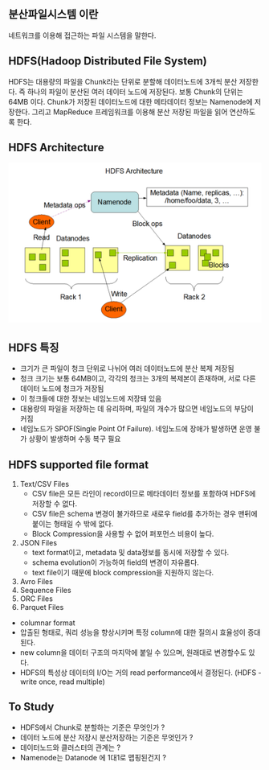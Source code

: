 ## 분산파일시스템 이란
네트워크를 이용해 접근하는 파일 시스템을 말한다.

## HDFS(Hadoop Distributed File System)
HDFS는 대용량의 파일을 Chunk라는 단위로 분할해 데이터노드에 3개씩 분산 저장한다. 즉 하나의 파일이 분산된 여러 데이터 노드에 저장된다. 보통 Chunk의 단위는 64MB 이다. 
Chunk가 저장된 데이터노드에 대한 메타데이터 정보는 Namenode에 저장한다. 그리고 MapReduce 프레임워크를 이용해 분산 저장된 파일을 읽어 연산하도록 한다. 

## HDFS Architecture
![HDFS Architecture](../../img/BigData/HDFS_Architecture.png)

## HDFS 특징
 - 크기가 큰 파일이 청크 단위로 나뉘어 여러 데이터노드에 분산 복제 저장됨
 - 청크 크기는 보통 64MB이고, 각각의 청크는 3개의 복제본이 존재하며, 서로 다른 데이터 노드에 청크가 저장됨
 - 이 청크들에 대한 정보는 네임노드에 저장돼 있음
 - 대용량의 파일을 저장하는 데 유리하며, 파일의 개수가 많으면 네임노드의 부담이 커짐
 - 네임노드가 SPOF(Single Point Of Failure). 네임노드에 장애가 발생하면 운영 불가 상황이 발생하며 수동 복구 필요

## HDFS supported file format
1. Text/CSV Files
    - CSV file은 모든 라인이 record이므로 메타데이터 정보를 포함하여 HDFS에 저장할 수 없다.
    - CSV file은 schema 변경이 불가하므로 새로우 field를 추가하는 경우 맨뒤에 붙이는 형태일 수 밖에 없다. 
    - Block Compression을 사용할 수 없어 퍼포먼스 비용이 높다. 
1. JSON Files
    - text format이고, metadata 및 data정보를 동시에 저장할 수 있다. 
    - schema evolution이 가능하여 field의 변경이 자유롭다. 
    - text file이기 때문에 block compression을 지원하지 않는다. 
1. Avro Files
1. Sequence Files
1. ORC Files
1. Parquet Files
 - columnar format
 - 압출된 형태로, 쿼리 성능을 향상시키며 특정 column에 대한 질의시 효율성이 증대된다. 
 - new column을 데이터 구조의 마지막에 붙일 수 있으며, 원래대로 변경할수도 있다. 
 - HDFS의 특성상 데이터의 I/O는 거의 read performance에서 결정된다.
   (HDFS - write once, read multiple)

## To Study
 - HDFS에서 Chunk로 분할하는 기준은 무엇인가 ?
 - 데이터 노드에 분산 저장시 분산저장하는 기준은 무엇인가 ?
 - 데이터노드와 클러스터의 관계는 ?
 - Namenode는 Datanode 에 1대1로 맵핑된건지 ?


